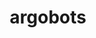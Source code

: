 ---
title: "argobots"
layout: cache
categories: [package, develop-2023-12-24]
meta: {"versions": ["1.1"], "compilers": ["cce@=15.0.1", "gcc@=10.3.0", "gcc@=11.1.0", "gcc@=11.4.0", "gcc@=9.4.0", "oneapi@=2023.2.0"], "oss": ["rhel8", "sle_hpc15", "ubuntu20.04"], "platforms": ["linux"], "targets": ["neoverse_v1", "ppc64le", "x86_64_v3", "x86_64_v4", "zen4"], "stacks": ["data-vis-sdk", "e4s", "e4s-cray-rhel", "e4s-cray-sles", "e4s-neoverse_v1", "e4s-oneapi", "e4s-power", "e4s-rocm-external", "root"], "num_specs": 7, "num_specs_by_stack": {"e4s-cray-rhel": 1, "root": 7, "e4s-cray-sles": 1, "e4s-power": 1, "e4s-neoverse_v1": 1, "data-vis-sdk": 1, "e4s": 1, "e4s-rocm-external": 1, "e4s-oneapi": 1}}
spec_details: [{"hash": "z37mcrqwlqjtr6fvilyksxdrifebaxnk", "compiler": "cce@=15.0.1", "versions": ["1.1"], "os": "rhel8", "platform": "linux", "target": "zen4", "variants": ["~affinity", "build_system=autotools", "~debug", "+perf", "stackguard=none", "~stackunwind", "~tool", "~valgrind"], "stacks": ["e4s-cray-rhel", "root"], "size": "-", "tarball": "https://binaries.spack.io/releases/develop-2023-12-24/build_cache/linux-rhel8-zen4/cce-15.0.1/argobots-1.1/linux-rhel8-zen4-cce-15.0.1-argobots-1.1-z37mcrqwlqjtr6fvilyksxdrifebaxnk.spack"}, {"hash": "fnictxkjky2d22qikitqbsrc2lwloozk", "compiler": "gcc@=10.3.0", "versions": ["1.1"], "os": "sle_hpc15", "platform": "linux", "target": "x86_64_v4", "variants": ["~affinity", "build_system=autotools", "~debug", "+perf", "stackguard=none", "~stackunwind", "~tool", "~valgrind"], "stacks": ["e4s-cray-sles", "root"], "size": "-", "tarball": "https://binaries.spack.io/releases/develop-2023-12-24/build_cache/linux-sle_hpc15-x86_64_v4/gcc-10.3.0/argobots-1.1/linux-sle_hpc15-x86_64_v4-gcc-10.3.0-argobots-1.1-fnictxkjky2d22qikitqbsrc2lwloozk.spack"}, {"hash": "mkrjub4uyen7hoali3kr63kj2m4cfduv", "compiler": "gcc@=9.4.0", "versions": ["1.1"], "os": "ubuntu20.04", "platform": "linux", "target": "ppc64le", "variants": ["~affinity", "build_system=autotools", "~debug", "+perf", "stackguard=none", "~stackunwind", "~tool", "~valgrind"], "stacks": ["e4s-power", "root"], "size": "-", "tarball": "https://binaries.spack.io/releases/develop-2023-12-24/build_cache/linux-ubuntu20.04-ppc64le/gcc-9.4.0/argobots-1.1/linux-ubuntu20.04-ppc64le-gcc-9.4.0-argobots-1.1-mkrjub4uyen7hoali3kr63kj2m4cfduv.spack"}, {"hash": "drvwei76zdltpm6bjwtpwlzehytob5bn", "compiler": "gcc@=11.4.0", "versions": ["1.1"], "os": "ubuntu20.04", "platform": "linux", "target": "neoverse_v1", "variants": ["~affinity", "build_system=autotools", "~debug", "+perf", "stackguard=none", "~stackunwind", "~tool", "~valgrind"], "stacks": ["e4s-neoverse_v1", "root"], "size": "-", "tarball": "https://binaries.spack.io/releases/develop-2023-12-24/build_cache/linux-ubuntu20.04-neoverse_v1/gcc-11.4.0/argobots-1.1/linux-ubuntu20.04-neoverse_v1-gcc-11.4.0-argobots-1.1-drvwei76zdltpm6bjwtpwlzehytob5bn.spack"}, {"hash": "oyqnvsla5v2nr7xbhyzrxdjqm47cx26k", "compiler": "gcc@=11.1.0", "versions": ["1.1"], "os": "ubuntu20.04", "platform": "linux", "target": "x86_64_v3", "variants": ["~affinity", "build_system=autotools", "~debug", "+perf", "stackguard=none", "~stackunwind", "~tool", "~valgrind"], "stacks": ["root", "data-vis-sdk"], "size": "-", "tarball": "https://binaries.spack.io/releases/develop-2023-12-24/build_cache/linux-ubuntu20.04-x86_64_v3/gcc-11.1.0/argobots-1.1/linux-ubuntu20.04-x86_64_v3-gcc-11.1.0-argobots-1.1-oyqnvsla5v2nr7xbhyzrxdjqm47cx26k.spack"}, {"hash": "2bjfim55gkfzjktzwfbimsppajyg3ahc", "compiler": "gcc@=11.4.0", "versions": ["1.1"], "os": "ubuntu20.04", "platform": "linux", "target": "x86_64_v3", "variants": ["~affinity", "build_system=autotools", "~debug", "+perf", "stackguard=none", "~stackunwind", "~tool", "~valgrind"], "stacks": ["e4s", "e4s-rocm-external", "root"], "size": "-", "tarball": "https://binaries.spack.io/releases/develop-2023-12-24/build_cache/linux-ubuntu20.04-x86_64_v3/gcc-11.4.0/argobots-1.1/linux-ubuntu20.04-x86_64_v3-gcc-11.4.0-argobots-1.1-2bjfim55gkfzjktzwfbimsppajyg3ahc.spack"}, {"hash": "6kdne2fcgcwgw2il63xyb7joemj7nqds", "compiler": "oneapi@=2023.2.0", "versions": ["1.1"], "os": "ubuntu20.04", "platform": "linux", "target": "x86_64_v3", "variants": ["~affinity", "build_system=autotools", "~debug", "+perf", "stackguard=none", "~stackunwind", "~tool", "~valgrind"], "stacks": ["e4s-oneapi", "root"], "size": "-", "tarball": "https://binaries.spack.io/releases/develop-2023-12-24/build_cache/linux-ubuntu20.04-x86_64_v3/oneapi-2023.2.0/argobots-1.1/linux-ubuntu20.04-x86_64_v3-oneapi-2023.2.0-argobots-1.1-6kdne2fcgcwgw2il63xyb7joemj7nqds.spack"}]
---